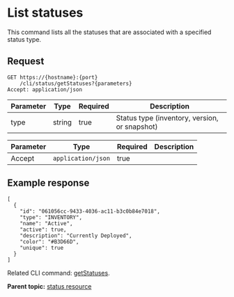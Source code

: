 # List statuses

This command lists all the statuses that are associated with a specified status type.

## Request

```
GET https://{hostname}:{port}
    /cli/status/getStatuses?{parameters}
Accept: application/json

```

|Parameter|Type|Required|Description|
|---------|----|--------|-----------|
|type|string|true|Status type \(inventory, version, or snapshot\)|

|Parameter|Type|Required|Description|
|---------|----|--------|-----------|
|Accept|`application/json`|true| |

## Example response

```
[
  {
    "id": "061056cc-9433-4036-ac11-b3c0b84e7018",
    "type": "INVENTORY",
    "name": "Active",
    "active": true,
    "description": "Currently Deployed",
    "color": "#B3D66D",
    "unique": true
  }
]
```

Related CLI command: [getStatuses](udclient_getstatuses.md).

**Parent topic:** [status resource](../../com.ibm.udeploy.api.doc/topics/rest_cli_status.md)

